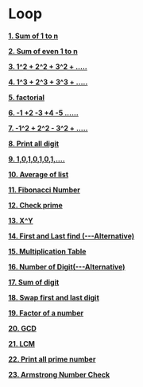 
# Loop

**[1. Sum of 1 to n](1_sum_of_1_to_n.cpp)**

**[2. Sum of even 1 to n](2_sum_of_even.cpp)**

**[3. 1^2 + 2^2 + 3^2 + .....](3_sq_sum.cpp)**

**[4. 1^3 + 2^3 + 3^3 + .....](4_cu_sum.cpp)**

**[5. factorial](5_factorial.cpp)**

**[6. -1 +2 -3 +4 -5 ...... ](6_toggle_sum.cpp)**

**[7. -1^2 + 2^2 - 3^2 + .....](7_sq_pattern.cpp)**

**[8. Print all digit](8_print_all_digit.cpp)**

**[9. 1,0,1,0,1,0,1,....](9_toggle_number.cpp)**

**[10. Average of list](10_Avg_number.cpp)**

**[11. Fibonacci Number](11_fibonacci_number.cpp)**

**[12. Check prime](12_check_prime.cpp)**

**[13. X^Y](13_power.cpp)**

**[14. First and Last find](14_first_last_dig.cpp)[ (---Alternative)](14_alternative.cpp)**

**[15. Multiplication Table](15_multiplication_table.cpp)**

**[16. Number of Digit](16_number_of_dig.cpp)[(---Alternative)](16_alternative.cpp)**

**[17. Sum of digit](17_sum_of_all_dig.cpp)**

**[18. Swap first and last digit](18_swap_first_last_dig.cpp)**

**[19. Factor of a number](19_factor_num.cpp)**

**[20. GCD](20_GCD.cpp)**

**[21. LCM](21_LCM.cpp)**

**[22. Print all prime number](22.Print_all_prime.cpp)**

**[23. Armstrong Number Check]()**

**[]()**

**[]()**

**[]()**

**[]()**

**[]()**

**[]()**

**[]()**

**[]()**

**[]()**

**[]()**

**[]()**

**[]()**

**[]()**

**[]()**